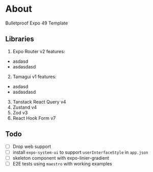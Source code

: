 # About

Bulletproof Expo 49 Template

## Libraries

1. Expo Router v2 features:

- asdasd
- asdasdasd

2. Tamagui v1 features:

- asdasd
- asdasdasd

3. Tanstack React Query v4
4. Zustand v4
5. Zod v3
6. React Hook Form v7

## Todo

- [ ] Drop web support
- [ ] install `expo-system-ui` to support `userInterfaceStyle` in `app.json`
- [ ] skeleton component with expo-linier-gradient
- [ ] E2E tests using `maestro` with working examples
